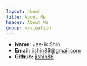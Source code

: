 ```yaml
---
layout: about
title: About Me
header: About Me
group: navigation
---
```

 * **Name:** Jae-ik Shin
 * **Email:** [jishin86@gmail.com](mailto:jishin86@gmail.com)
  * **Github:** [jishin86](https://github.com/jishin86)

